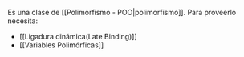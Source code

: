 Es una clase de [[Polimorfismo - POO|polimorfismo]].
Para proveerlo necesita:
- [[Ligadura dinámica(Late Binding)]]
- [[Variables Polimórficas]]

